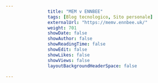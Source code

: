 ---
                title: "MEM v ENNBEE"
                tags: [Blog tecnologico, Sito personale]
                externalUrl: "https://memv.ennbee.uk/"
                weight: 701
                showDate: false
                showAuthor: false
                showReadingTime: false
                showEdit: false
                showLikes: false
                showViews: false
                layoutBackgroundHeaderSpace: false
                ---

